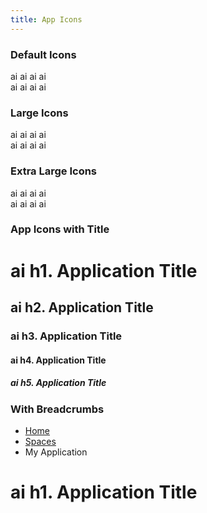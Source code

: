 ```yaml
---
title: App Icons
---
```


<h3 class="docs-subsection-title">Default Icons</h3>
<div class="docs-example">
  <div>
    <span class="app-icon app-icon-black">ai</span>
    <span class="app-icon app-icon-blue">ai</span>
    <span class="app-icon app-icon-green">ai</span>
    <span class="app-icon app-icon-orange">ai</span>
  </div>
  <div>
    <span class="app-icon app-icon-branded-black">ai<span class="caret"></span></span>
    <span class="app-icon app-icon-branded-blue">ai<span class="caret"></span></span>
    <span class="app-icon app-icon-branded-green">ai<span class="caret"></span></span>
    <span class="app-icon app-icon-branded-orange">ai<span class="caret"></span></span>
  </div>
</div>

<h3 class="docs-subsection-title">Large Icons</h3>
<div class="docs-example">
  <div>
    <span class="app-icon app-icon-lg app-icon-black">ai</span>
    <span class="app-icon app-icon-lg app-icon-blue">ai</span>
    <span class="app-icon app-icon-lg app-icon-green">ai</span>
    <span class="app-icon app-icon-lg app-icon-orange">ai</span>
  </div>
  <div>
    <span class="app-icon app-icon-lg app-icon-branded-black">ai<span class="caret"></span></span>
    <span class="app-icon app-icon-lg app-icon-branded-blue">ai<span class="caret"></span></span>
    <span class="app-icon app-icon-lg app-icon-branded-green">ai<span class="caret"></span></span>
    <span class="app-icon app-icon-lg app-icon-branded-orange">ai<span class="caret"></span></span>
  </div>
</div>

<h3 class="docs-subsection-title">Extra Large Icons</h3>
<div class="docs-example">
  <div>
    <span class="app-icon app-icon-xl app-icon-black">ai</span>
    <span class="app-icon app-icon-xl app-icon-blue">ai</span>
    <span class="app-icon app-icon-xl app-icon-green">ai</span>
    <span class="app-icon app-icon-xl app-icon-orange">ai</span>
  </div>
  <div>
    <span class="app-icon app-icon-xl app-icon-branded-black">ai<span class="caret"></span></span>
    <span class="app-icon app-icon-xl app-icon-branded-blue">ai<span class="caret"></span></span>
    <span class="app-icon app-icon-xl app-icon-branded-green">ai<span class="caret"></span></span>
    <span class="app-icon app-icon-xl app-icon-branded-orange">ai<span class="caret"></span></span>
  </div>
</div>

<h3 class="docs-subsection-title">App Icons with Title</h3>
<div class="docs-example">
  <div>
    <h1>
      <span class="app-icon app-icon-black">ai</span>
      <span class="app-icon-title">h1. Application Title</span>
    </h1>
    <h2>
      <span class="app-icon app-icon-blue">ai</span>
      <span class="app-icon-title">h2. Application Title</span>
    </h2>
    <h3>
      <span class="app-icon app-icon-green">ai</span>
      <span class="app-icon-title">h3. Application Title</span>
    </h3>
    <h4>
      <span class="app-icon app-icon-orange">ai</span>
      <span class="app-icon-title">h4. Application Title</span>
    </h4>
    <h5>
      <span class="app-icon app-icon-branded-black">ai<span class="caret"></span></span>
      <span class="app-icon-title">h5. Application Title</span>
    </h5>
  </div>
</div>

<h3 class="docs-subsection-title">With Breadcrumbs</h3>
<div class="docs-example">
  <ul class="breadcrumb">
    <li>
      <a href="#">Home</a>
    </li>
    <li>
      <a href="#">Spaces</a>
    </li>
    <li class="active">
      My Application
    </li>
  </ul>
  <h1>
    <span class="app-icon app-icon-black">ai</span>
    <span class="app-icon-title">h1. Application Title</span>
  </h1>
</div>
